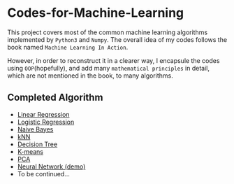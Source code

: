 # Codes-for-Machine-Learning

This project covers most of the common machine learning algorithms implemented by `Python3` and `Numpy`. The overall idea of my 
codes follows the book named `Machine Learning In Action`. 

However, in order to reconstruct it in a clearer way, I encapsule the codes using `OOP`(hopefully), and add many `mathematical principles` in detail, which are not mentioned in the book, to many algorithms. 

## Completed Algorithm
- [Linear Regression](https://github.com/Kobeyond/Codes-for-Machine-Learning/tree/master/Linear%20Regression)
- [Logistic Regression](https://github.com/Kobeyond/Codes-for-Machine-Learning/tree/master/Logistic%20Regression)
- [Naive Bayes](https://github.com/Kobeyond/Codes-for-Machine-Learning/tree/master/Naive%20Bayes)
- [kNN](https://github.com/Kobeyond/Codes-for-Machine-Learning/tree/master/KNN)
- [Decision Tree](https://github.com/Kobeyond/Codes-for-Machine-Learning/tree/master/Decision%20Tree)
- [K-means](https://github.com/Kobeyond/Codes-for-Machine-Learning/tree/master/K-means)
- [PCA](https://github.com/Kobeyond/Codes-for-Machine-Learning/tree/master/PCA)
- [Neural Network (demo)](https://github.com/Kobeyond/Codes-for-Machine-Learning/tree/master/Neural%20Network)
- To be continued... 

